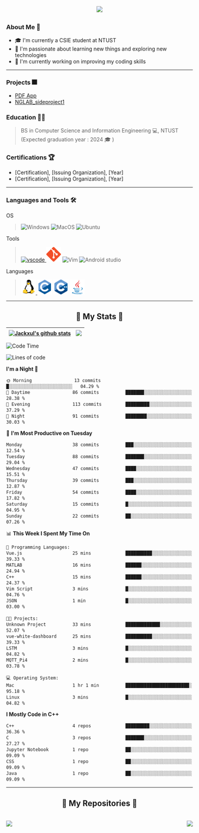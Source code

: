 <h1 align="center">
  <a href="https://git.io/typing-svg">
    <img src="https://readme-typing-svg.herokuapp.com/?lines=Hello,+There!+👋;This+is+Jack+Xul....;Nice+to+meet+you!&center=true&size=30">
  </a>
</h1>

### About Me 🐺
- 🎓 I'm currently a CSIE student at NTUST
- 🌱 I'm passionate about learning new things and exploring new technologies
- 🔭 I'm currently working on improving my coding skills
---

### Projects 🎆
- [PDF App](https://github.com/Jackxul/Android_studio)
- [NGLAB_sideproject1](https://github.com/Jackxul/NGLAB_Ticket_System)



### Education 🧑‍🎓
> BS in Computer Science and Information Engineering 💻, NTUST (Expected graduation year : 2024 🎓 )

### Certifications 🏆
- [Certification], [Issuing Organization], [Year]
- [Certification], [Issuing Organization], [Year]
---
###  Languages and Tools 🛠️

OS
> <img src="https://user-images.githubusercontent.com/25181517/186884150-05e9ff6d-340e-4802-9533-2c3f02363ee3.png" alt="Windows" width="40" height="40" />  <img src="https://user-images.githubusercontent.com/25181517/186884152-ae609cca-8cf1-4175-8d60-1ce1fa078ca2.png" alt="MacOS" width="40" height="40" />  <img src="https://user-images.githubusercontent.com/25181517/186884153-99edc188-e4aa-4c84-91b0-e2df260ebc33.png" alt="Ubuntu" width="40" height="40" />

Tools
> <a href="https://code.visualstudio.com/" target="_blank"> <img src="https://cdn.jsdelivr.net/gh/devicons/devicon/icons/vscode/vscode-original.svg" alt="vscode" width="40" height="40"/> </a> <img src="https://raw.githubusercontent.com/devicons/devicon/master/icons/git/git-original.svg" alt="Git" width="40" height="40"/> <img src="https://user-images.githubusercontent.com/25181517/192108889-232b3431-a585-4b36-a62d-9078bd3641d9.png" alt="Vim" width="40" height="40"/> <img src="https://user-images.githubusercontent.com/25181517/192108895-20dc3343-43e3-4a54-a90e-13a4abbc57b9.png" alt="Android studio" width="40" height="40" />

Languages
> <a href="https://www.linux.org/" target="_blank" rel="noreferrer"> <img src="https://raw.githubusercontent.com/devicons/devicon/master/icons/linux/linux-original.svg" alt="linux" width="40" height="40"/> </a>  <img src="https://raw.githubusercontent.com/devicons/devicon/master/icons/c/c-original.svg" alt="C" width="40" height="40"/> <img src="https://raw.githubusercontent.com/devicons/devicon/master/icons/cplusplus/cplusplus-original.svg" alt="C++" width="40" height="40"/> <img src="https://raw.githubusercontent.com/devicons/devicon/master/icons/java/java-original.svg" alt="Java" width="40" height="40"/>
> 
---

<h2 align="center">🦊 My Stats 🦊</h2>

| <a href="https://github.com/Jackxul?tab=repositories"><img align="center" src="https://github-readme-stats.vercel.app/api?username=Jackxul&show_icons=true&include_all_commits=true&theme=nightowl&hide_border=true" alt="Jackxul's github stats" /></a> | <img align="center" src="https://github-readme-stats.vercel.app/api/top-langs/?username=Jackxul&&hide=SCSS,CSS,EJS,HTML&langs_count=5&layout=compact&theme=blueberry&hide_border=true" /></a> |
| ------------- | ------------- |

<!--START_SECTION:waka-->
![Code Time](http://img.shields.io/badge/Code%20Time-81%20hrs%2019%20mins-blue)

![Lines of code](https://img.shields.io/badge/From%20Hello%20World%20I%27ve%20Written-12.3%20million%20lines%20of%20code-blue)

**I'm a Night 🦉** 

```text
🌞 Morning                13 commits          █░░░░░░░░░░░░░░░░░░░░░░░░   04.29 % 
🌆 Daytime                86 commits          ███████░░░░░░░░░░░░░░░░░░   28.38 % 
🌃 Evening                113 commits         █████████░░░░░░░░░░░░░░░░   37.29 % 
🌙 Night                  91 commits          ████████░░░░░░░░░░░░░░░░░   30.03 % 
```
📅 **I'm Most Productive on Tuesday** 

```text
Monday                   38 commits          ███░░░░░░░░░░░░░░░░░░░░░░   12.54 % 
Tuesday                  88 commits          ███████░░░░░░░░░░░░░░░░░░   29.04 % 
Wednesday                47 commits          ████░░░░░░░░░░░░░░░░░░░░░   15.51 % 
Thursday                 39 commits          ███░░░░░░░░░░░░░░░░░░░░░░   12.87 % 
Friday                   54 commits          ████░░░░░░░░░░░░░░░░░░░░░   17.82 % 
Saturday                 15 commits          █░░░░░░░░░░░░░░░░░░░░░░░░   04.95 % 
Sunday                   22 commits          ██░░░░░░░░░░░░░░░░░░░░░░░   07.26 % 
```


📊 **This Week I Spent My Time On** 

```text
💬 Programming Languages: 
Vue.js                   25 mins             ██████████░░░░░░░░░░░░░░░   39.33 % 
MATLAB                   16 mins             ██████░░░░░░░░░░░░░░░░░░░   24.94 % 
C++                      15 mins             ██████░░░░░░░░░░░░░░░░░░░   24.37 % 
Vim Script               3 mins              █░░░░░░░░░░░░░░░░░░░░░░░░   04.76 % 
JSON                     1 min               █░░░░░░░░░░░░░░░░░░░░░░░░   03.00 % 

🐱‍💻 Projects: 
Unknown Project          33 mins             █████████████░░░░░░░░░░░░   52.07 % 
vue-white-dashboard      25 mins             ██████████░░░░░░░░░░░░░░░   39.33 % 
LSTM                     3 mins              █░░░░░░░░░░░░░░░░░░░░░░░░   04.82 % 
MQTT_Pi4                 2 mins              █░░░░░░░░░░░░░░░░░░░░░░░░   03.78 % 

💻 Operating System: 
Mac                      1 hr 1 min          ████████████████████████░   95.18 % 
Linux                    3 mins              █░░░░░░░░░░░░░░░░░░░░░░░░   04.82 % 
```

**I Mostly Code in C++** 

```text
C++                      4 repos             █████████░░░░░░░░░░░░░░░░   36.36 % 
C                        3 repos             ███████░░░░░░░░░░░░░░░░░░   27.27 % 
Jupyter Notebook         1 repo              ██░░░░░░░░░░░░░░░░░░░░░░░   09.09 % 
CSS                      1 repo              ██░░░░░░░░░░░░░░░░░░░░░░░   09.09 % 
Java                     1 repo              ██░░░░░░░░░░░░░░░░░░░░░░░   09.09 % 
```




<!--END_SECTION:waka-->

---
<h2 align="center">📂 My Repositories 📂</h2>
<br>
<div width="100%" align="center">
  <a align="left" href="https://github.com/Jackxul/NGLAB_Ticket_System" title="NGLAB_Ticket_System"><img align="left" height="115" src="https://github-readme-stats.vercel.app/api/pin/?username=Jackxul&repo=NGLAB_Ticket_System&theme=react&border_color=61dafb&border_radius=10"></a><a align="right" href="https://github.com/Jackxul/Makefile" title="Makefile"><img align="right" height="115" src="https://github-readme-stats.vercel.app/api/pin/?username=Jackxul&repo=Makefile&theme=react&border_color=61dafb&border_radius=10"></a>
</div>
<br/><br/><br/><br/><br/><br/>


<!--
**Jackxul/Jackxul** is a ✨ _special_ ✨ repository because its `README.md` (this file) appears on your GitHub profile.

Here are some ideas to get you started:

- 🔭 I’m currently working on ...
- 🌱 I’m currently learning ...
- 👯 I’m looking to collaborate on ...
- 🤔 I’m looking for help with ...
- 💬 Ask me about ...
- 📫 How to reach me: ...
- 😄 Pronouns: ...
- ⚡ Fun fact: ...
-->
